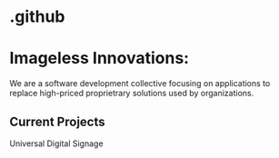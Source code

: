 # .github
# Imageless Innovations: 

We are a software development collective focusing on applications to replace high-priced proprietrary solutions used by organizations.
## Current Projects
Universal Digital Signage
